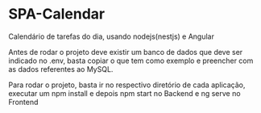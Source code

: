 # SPA-Calendar
Calendário de tarefas do dia, usando nodejs(nestjs) e Angular

Antes de rodar o projeto deve existir um banco de dados que deve ser indicado no .env, 
basta copiar o que tem como exemplo e preencher com as dados referentes ao MySQL.
 
Para rodar o projeto, basta ir no respectivo diretório de cada aplicação, executar um npm install e depois npm start no Backend e ng serve no 
Frontend
